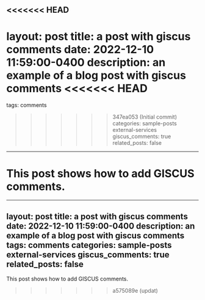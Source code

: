 <<<<<<< HEAD
---
layout: post
title: a post with giscus comments
date: 2022-12-10 11:59:00-0400
description: an example of a blog post with giscus comments
<<<<<<< HEAD
=======
tags: comments
>>>>>>> 347ea053 (Initial commit)
categories: sample-posts external-services
giscus_comments: true
related_posts: false
---
This post shows how to add GISCUS comments.
=======
---
layout: post
title: a post with giscus comments
date: 2022-12-10 11:59:00-0400
description: an example of a blog post with giscus comments
tags: comments
categories: sample-posts external-services
giscus_comments: true
related_posts: false
---
This post shows how to add GISCUS comments.
>>>>>>> a575089e (updat)
